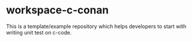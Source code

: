 # workspace-c-conan

This is a template/example repository which helps developers to start with writing unit test on c-code. 

